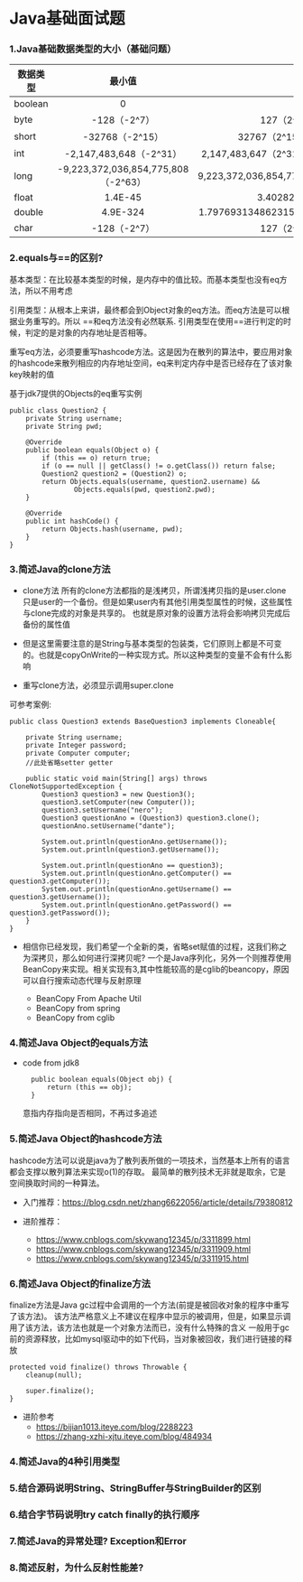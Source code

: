 Java基础面试题
===

### 1.Java基础数据类型的大小（基础问题）

| 数据类型   |      最小值   |  最大值 |占位 | 
|----------|:-------------:|------:| ------:| 
| boolean | 0 | 1 |1bit|
| byte |  -128（-2^7） | 127（2^7-1）|8bit|
| short | -32768（-2^15） | 32767（2^15 - 1）|16bit|
| int | -2,147,483,648（-2^31） | 2,147,483,647（2^31 - 1）|32bit|
| long | -9,223,372,036,854,775,808（-2^63） | 9,223,372,036,854,775,807|64bit|
| float |  1.4E-45 | 3.4028235E38 |32bit|
| double |  4.9E-324  | 1.7976931348623157E308 |64bit|
| char |  -128（-2^7） | 127（2^7-1）|16bit|




### 2.equals与==的区别?

基本类型：在比较基本类型的时候，是内存中的值比较。而基本类型也没有eq方法，所以不用考虑

引用类型：从根本上来讲，最终都会到Object对象的eq方法。而eq方法是可以根据业务重写的。所以 ==和eq方法没有必然联系.
引用类型在使用==进行判定的时候，判定的是对象的内存地址是否相等。

重写eq方法，必须要重写hashcode方法。这是因为在散列的算法中，要应用对象的hashcode来散列相应的内存地址空间，eq来判定内存中是否已经存在了该对象key映射的值

基于jdk7提供的Objects的eq重写实例


    public class Question2 {
        private String username;
        private String pwd;
    
        @Override
        public boolean equals(Object o) {
            if (this == o) return true;
            if (o == null || getClass() != o.getClass()) return false;
            Question2 question2 = (Question2) o;
            return Objects.equals(username, question2.username) &&
                    Objects.equals(pwd, question2.pwd);
        }
    
        @Override
        public int hashCode() {
            return Objects.hash(username, pwd);
        }
    }



### 3.简述Java的clone方法

- clone方法
所有的clone方法都指的是浅拷贝，所谓浅拷贝指的是user.clone只是user的一个备份。但是如果user内有其他引用类型属性的时候，这些属性与clone完成的对象是共享的。
也就是原对象的设置方法将会影响拷贝完成后备份的属性值

- 但是这里需要注意的是String与基本类型的包装类，它们原则上都是不可变的。也就是copyOnWrite的一种实现方式。所以这种类型的变量不会有什么影响

- 重写clone方法，必须显示调用super.clone

可参考案例:


    public class Question3 extends BaseQuestion3 implements Cloneable{
    
        private String username;
        private Integer password;
        private Computer computer;
        //此处省略setter getter
    
        public static void main(String[] args) throws CloneNotSupportedException {
            Question3 question3 = new Question3();
            question3.setComputer(new Computer());
            question3.setUsername("nero");
            Question3 questionAno = (Question3) question3.clone();
            questionAno.setUsername("dante");
    
            System.out.println(questionAno.getUsername());
            System.out.println(question3.getUsername());
    
            System.out.println(questionAno == question3);
            System.out.println(questionAno.getComputer() == question3.getComputer());
            System.out.println(questionAno.getUsername() == question3.getUsername());
            System.out.println(questionAno.getPassword() == question3.getPassword());
        }
    }


- 相信你已经发现，我们希望一个全新的类，省略set赋值的过程，这我们称之为深拷贝，那么如何进行深拷贝呢?
一个是Java序列化，另外一个则推荐使用BeanCopy来实现。相关实现有3,其中性能较高的是cglib的beancopy，原因可以自行搜索动态代理与反射原理

    - BeanCopy From Apache Util
    - BeanCopy from spring
    - BeanCopy from cglib


### 4.简述Java Object的equals方法

- code from jdk8

        public boolean equals(Object obj) {
            return (this == obj);
        }
        
   意指内存指向是否相同，不再过多追述



### 5.简述Java Object的hashcode方法
hashcode方法可以说是java为了散列表所做的一项技术，当然基本上所有的语言都会支撑以散列算法来实现o(1)的存取。
最简单的散列技术无非就是取余，它是空间换取时间的一种算法。

- 入门推荐：https://blog.csdn.net/zhang6622056/article/details/79380812

- 进阶推荐：
    
    - https://www.cnblogs.com/skywang12345/p/3311899.html
    - https://www.cnblogs.com/skywang12345/p/3311909.html
    - https://www.cnblogs.com/skywang12345/p/3311915.html




### 6.简述Java Object的finalize方法


finalize方法是Java gc过程中会调用的一个方法(前提是被回收对象的程序中重写了该方法)。
该方法严格意义上不建议在程序中显示的被调用，但是，如果显示调用了该方法，该方法也就是一个对象方法而已，没有什么特殊的含义
一般用于gc前的资源释放，比如mysql驱动中的如下代码，当对象被回收，我们进行链接的释放
    
    
	protected void finalize() throws Throwable {
		cleanup(null);
		
		super.finalize();
	}


- 进阶参考
    - https://bijian1013.iteye.com/blog/2288223
    - https://zhang-xzhi-xjtu.iteye.com/blog/484934
    










### 4.简述Java的4种引用类型
### 5.结合源码说明String、StringBuffer与StringBuilder的区别
### 6.结合字节码说明try catch finally的执行顺序
### 7.简述Java的异常处理? Exception和Error
### 8.简述反射，为什么反射性能差?






